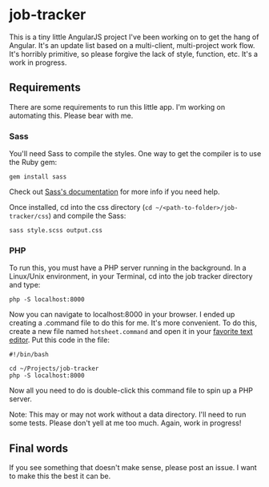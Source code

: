 job-tracker
===========

This is a tiny little AngularJS project I've been working on to get the hang of Angular. It's an update list based on a multi-client, multi-project work flow. It's horribly primitive, so please forgive the lack of style, function, etc. It's a work in progress.

## Requirements

There are some requirements to run this little app. I'm working on automating this. Please bear with me.

### Sass

You'll need Sass to compile the styles. One way to get the compiler is to use the Ruby gem:

`gem install sass`

Check out [Sass's documentation](http://sass-lang.com/documentation/) for more info if you need help.

Once installed, cd into the css directory (`cd ~/<path-to-folder>/job-tracker/css`) and compile the Sass:

`sass style.scss output.css`

### PHP

To run this, you must have a PHP server running in the background. In a Linux/Unix environment, in your Terminal, cd into the job tracker directory and type:

`php -S localhost:8000`

Now you can navigate to localhost:8000 in your browser. I ended up creating a .command file to do this for me. It's more convenient. To do this, create a new file named `hotsheet.command` and open it in your [favorite text editor](http://www.sublimetext.com). Put this code in the file:

````
#!/bin/bash

cd ~/Projects/job-tracker
php -S localhost:8000
````

Now all you need to do is double-click this command file to spin up a PHP server.

Note: This may or may not work without a data directory. I'll need to run some tests. Please don't yell at me too much. Again, work in progress!

## Final words

If you see something that doesn't make sense, please post an issue. I want to make this the best it can be.